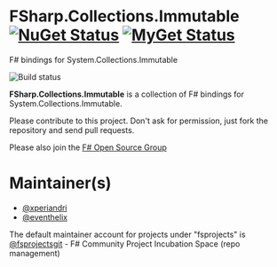 # FSharp.Collections.Immutable [![NuGet Status](http://img.shields.io/nuget/v/FSharp.Collections.Immutable.svg?style=flat)](https://www.nuget.org/packages/FSharp.Collections.Immutable/) [![MyGet Status](https://img.shields.io/myget/fsharp-collections-immutable/v/fsharp.collections.immutable.svg?style=flat)](https://www.myget.org/feed/Packages/fsharp-collections-immutable)

F# bindings for System.Collections.Immutable

![Build status](https://github.com/fsprojects/FSharp.Collections.Immutable/workflows/.NET%20Core/badge.svg)

**FSharp.Collections.Immutable** is a collection of F# bindings for System.Collections.Immutable. 

Please contribute to this project. Don't ask for permission, just fork the repository and send pull requests.

Please also join the [F# Open Source Group](http://fsharp.github.com)

# Maintainer(s)

- [@xperiandri](https://github.com/xperiandri)
- [@eventhelix](https://github.com/eventhelix)


The default maintainer account for projects under "fsprojects" is [@fsprojectsgit](https://github.com/fsprojectsgit) - F# Community Project Incubation Space (repo management)